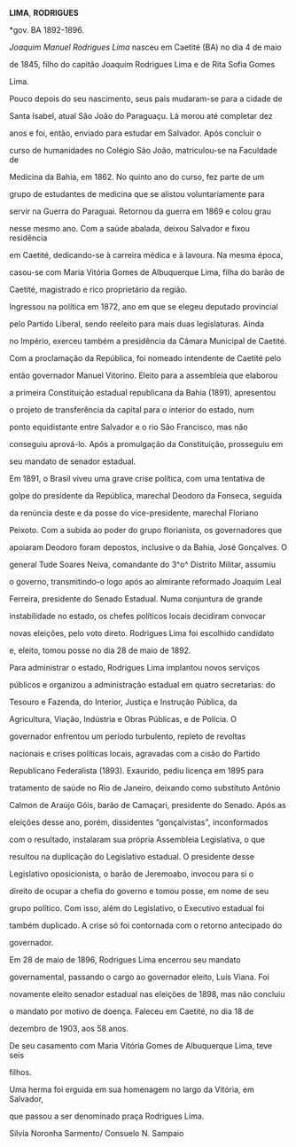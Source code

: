 **LIMA**, **RODRIGUES**



\*gov. BA 1892-1896.



*Joaquim Manuel Rodrigues Lima* nasceu em Caetité (BA) no dia 4 de maio

de 1845, filho do capitão Joaquim Rodrigues Lima e de Rita Sofia Gomes

Lima.



Pouco depois do seu nascimento, seus pais mudaram-se para a cidade de

Santa Isabel, atual São João do Paraguaçu. Lá morou até completar dez

anos e foi, então, enviado para estudar em Salvador. Após concluir o

curso de humanidades no Colégio São João, matriculou-se na Faculdade de

Medicina da Bahia, em 1862. No quinto ano do curso, fez parte de um

grupo de estudantes de medicina que se alistou voluntariamente para

servir na Guerra do Paraguai. Retornou da guerra em 1869 e colou grau

nesse mesmo ano. Com a saúde abalada, deixou Salvador e fixou residência

em Caetité, dedicando-se à carreira médica e à lavoura. Na mesma época,

casou-se com Maria Vitória Gomes de Albuquerque Lima, filha do barão de

Caetité, magistrado e rico proprietário da região.



Ingressou na política em 1872, ano em que se elegeu deputado provincial

pelo Partido Liberal, sendo reeleito para mais duas legislaturas. Ainda

no Império, exerceu também a presidência da Câmara Municipal de Caetité.

Com a proclamação da República, foi nomeado intendente de Caetité pelo

então governador Manuel Vitorino. Eleito para a assembleia que elaborou

a primeira Constituição estadual republicana da Bahia (1891), apresentou

o projeto de transferência da capital para o interior do estado, num

ponto equidistante entre Salvador e o rio São Francisco, mas não

conseguiu aprová-lo. Após a promulgação da Constituição, prosseguiu em

seu mandato de senador estadual.



Em 1891, o Brasil viveu uma grave crise política, com uma tentativa de

golpe do presidente da República, marechal Deodoro da Fonseca, seguida

da renúncia deste e da posse do vice-presidente, marechal Floriano

Peixoto. Com a subida ao poder do grupo florianista, os governadores que

apoiaram Deodoro foram depostos, inclusive o da Bahia, José Gonçalves. O

general Tude Soares Neiva, comandante do 3^o^ Distrito Militar, assumiu

o governo, transmitindo-o logo após ao almirante reformado Joaquim Leal

Ferreira, presidente do Senado Estadual. Numa conjuntura de grande

instabilidade no estado, os chefes políticos locais decidiram convocar

novas eleições, pelo voto direto. Rodrigues Lima foi escolhido candidato

e, eleito, tomou posse no dia 28 de maio de 1892.



Para administrar o estado, Rodrigues Lima implantou novos serviços

públicos e organizou a administração estadual em quatro secretarias: do

Tesouro e Fazenda, do Interior, Justiça e Instrução Pública, da

Agricultura, Viação, Indústria e Obras Públicas, e de Polícia. O

governador enfrentou um período turbulento, repleto de revoltas

nacionais e crises políticas locais, agravadas com a cisão do Partido

Republicano Federalista (1893). Exaurido, pediu licença em 1895 para

tratamento de saúde no Rio de Janeiro, deixando como substituto Antônio

Calmon de Araújo Góis, barão de Camaçari, presidente do Senado. Após as

eleições desse ano, porém, dissidentes “gonçalvistas”*,* inconformados

com o resultado, instalaram sua própria Assembleia Legislativa, o que

resultou na duplicação do Legislativo estadual. O presidente desse

Legislativo oposicionista, o barão de Jeremoabo, invocou para si o

direito de ocupar a chefia do governo e tomou posse, em nome de seu

grupo político. Com isso, além do Legislativo, o Executivo estadual foi

também duplicado. A crise só foi contornada com o retorno antecipado do

governador.



Em 28 de maio de 1896, Rodrigues Lima encerrou seu mandato

governamental, passando o cargo ao governador eleito, Luís Viana. Foi

novamente eleito senador estadual nas eleições de 1898, mas não concluiu

o mandato por motivo de doença. Faleceu em Caetité, no dia 18 de

dezembro de 1903, aos 58 anos.



De seu casamento com Maria Vitória Gomes de Albuquerque Lima, teve seis

filhos.



Uma herma foi erguida em sua homenagem no largo da Vitória, em Salvador,

que passou a ser denominado praça Rodrigues Lima.



Silvia Noronha Sarmento/ Consuelo N. Sampaio



